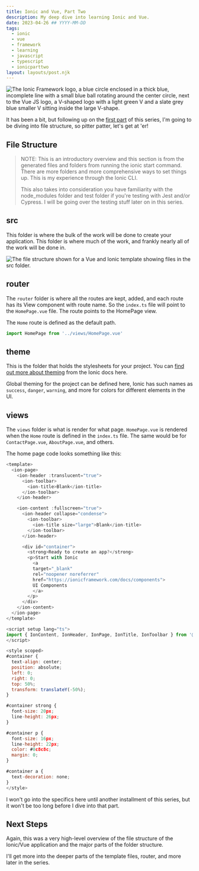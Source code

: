 ```yaml
---
title: Ionic and Vue, Part Two
description: My deep dive into learning Ionic and Vue.
date: 2023-04-26 ## YYYY-MM-DD
tags:
  - ionic
  - vue
  - framework
  - learning
  - javascript
  - typescript
  - ionicparttwo
layout: layouts/post.njk
---
```


![The Ionic Framework logo, a blue circle enclosed in a thick blue, incomplete line with a small blue ball rotating around the center circle, next to the Vue JS logo, a V-shaped logo with a light green V and a slate grey blue smaller V sitting inside the large V-shape.](https://res.cloudinary.com/colabottles/image/upload/v1670038063/images/vue-ionic-logos.png)

It has been a bit, but following up on the [first part](https://toddl.dev/posts/ionic-and-vue-part-one/) of this series, I'm going to be diving into file structure, so pitter patter, let's get at &apos;er&excl;

## File Structure

> NOTE: This is an introductory overview and this section is from the generated files and folders from running the ionic start command. There are more folders and more comprehensive ways to set things up. This is my experience through the Ionic CLI.
>
> This also takes into consideration you have familiarity with the node_modules folder and test folder if you're testing with Jest and/or Cypress. I will be going over the testing stuff later on in this series.

## src

This folder is where the bulk of the work will be done to create your application. This folder is where much of the work, and frankly nearly all of the work will be done in.

![The file structure shown for a Vue and Ionic template showing files in the src folder.](https://res.cloudinary.com/colabottles/image/upload/v1682433572/vue-example.png)

## router

The `router` folder is where all the routes are kept, added, and each route has its View component with route name. So the `index.ts` file will point to the `HomePage.vue` file. The route points to the HomePage view.

The `Home` route is defined as the default path.

```js
import HomePage from '../views/HomePage.vue'
```

## theme

This is the folder that holds the stylesheets for your project. You can [find out more about theming](https://ionicframework.com/docs/theming/basics) from the Ionic docs here.

Global theming for the project can be defined here, Ionic has such names as `success`, `danger`, `warning`, and more for colors for different elements in the UI.

## views

The `views` folder is what is render for what page. `HomePage.vue` is rendered when the `Home` route is defined in the `index.ts` file. The same would be for `ContactPage.vue`, `AboutPage.vue`, and others.

The home page code looks something like this:

```js
<template>
  <ion-page>
    <ion-header :translucent="true">
      <ion-toolbar>
        <ion-title>Blank</ion-title>
      </ion-toolbar>
    </ion-header>

    <ion-content :fullscreen="true">
      <ion-header collapse="condense">
        <ion-toolbar>
          <ion-title size="large">Blank</ion-title>
        </ion-toolbar>
      </ion-header>

      <div id="container">
        <strong>Ready to create an app?</strong>
        <p>Start with Ionic
          <a
          target="_blank"
          rel="noopener noreferrer"
          href="https://ionicframework.com/docs/components">
          UI Components
          </a>
        </p>
      </div>
    </ion-content>
  </ion-page>
</template>

<script setup lang="ts">
import { IonContent, IonHeader, IonPage, IonTitle, IonToolbar } from '@ionic/vue';
</script>

<style scoped>
#container {
  text-align: center;
  position: absolute;
  left: 0;
  right: 0;
  top: 50%;
  transform: translateY(-50%);
}

#container strong {
  font-size: 20px;
  line-height: 26px;
}

#container p {
  font-size: 16px;
  line-height: 22px;
  color: #8c8c8c;
  margin: 0;
}

#container a {
  text-decoration: none;
}
</style>
```

I won't go into the specifics here until another installment of this series, but it won't be too long before I dive into that part.

## Next Steps

Again, this was a very high-level overview of the file structure of the Ionic/Vue application and the major parts of the folder structure.

I'll get more into the deeper parts of the template files, router, and more later in the series.

<!-- [Part three of the series is here if you want to read on](https://toddl.dev/posts/ionic-and-vue-part-three.md) -->
